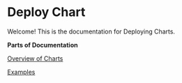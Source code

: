 # Deploy Chart

Welcome! This is the documentation for Deploying Charts.

**Parts of Documentation**

[Overview of Charts](overview-of-charts.md)   


[Examples](examples/)

